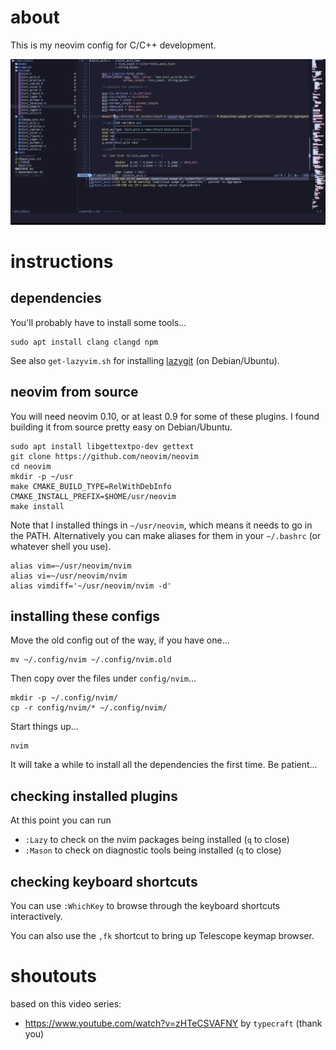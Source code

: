 # about

This is my neovim config for C/C++ development.

![screencapture.png](screencapture.png)

# instructions

## dependencies

You'll probably have to install some tools...
```
sudo apt install clang clangd npm
```

See also `get-lazyvim.sh` for installing [lazygit](https://github.com/jesseduffield/lazygit) (on Debian/Ubuntu).

## neovim from source

You will need neovim 0.10, or at least 0.9 for some of these plugins.
I found building it from source pretty easy on Debian/Ubuntu.

```
sudo apt install libgettextpo-dev gettext
git clone https://github.com/neovim/neovim
cd neovim
mkdir -p ~/usr
make CMAKE_BUILD_TYPE=RelWithDebInfo CMAKE_INSTALL_PREFIX=$HOME/usr/neovim
make install
```

Note that I installed things in `~/usr/neovim`, which means it needs to go in the PATH.
Alternatively you can make aliases for them in your `~/.bashrc` (or whatever shell you use).
```
alias vim=~/usr/neovim/nvim
alias vi=~/usr/neovim/nvim
alias vimdiff='~/usr/neovim/nvim -d'
```

## installing these configs

Move the old config out of the way, if you have one...
```
mv ~/.config/nvim ~/.config/nvim.old
```

Then copy over the files under `config/nvim`...

```
mkdir -p ~/.config/nvim/
cp -r config/nvim/* ~/.config/nvim/
```

Start things up...
```
nvim
```
It will take a while to install all the dependencies the first time.
Be patient...

## checking installed plugins

At this point you can run
* `:Lazy` to check on the nvim packages being installed (`q` to close)
* `:Mason` to check on diagnostic tools being installed (`q` to close)

## checking keyboard shortcuts

You can use `:WhichKey` to browse through the keyboard shortcuts interactively.

You can also use the `,fk` shortcut to bring up Telescope keymap browser.

# shoutouts

based on this video series:
* https://www.youtube.com/watch?v=zHTeCSVAFNY by `typecraft` (thank you)
